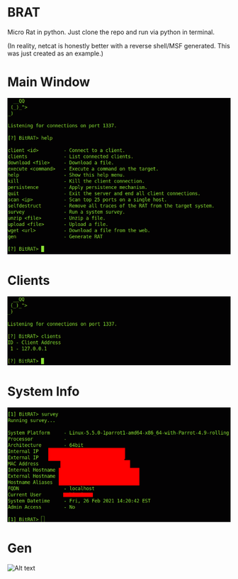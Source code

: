 # BRAT
Micro Rat in python. Just clone the repo and run via python in terminal.

(In reality, netcat is honestly better with a reverse shell/MSF generated. This was just created as an example.) 

# Main Window
![Alt text](https://github.com/X1pe0/bitrat/blob/main/imgs/Screenshot%20at%202021-02-26%2014-16-55.png "Image")
# Clients
![Alt text](https://github.com/X1pe0/bitrat/blob/main/imgs/Screenshot%20at%202021-02-26%2014-19-25.png "Image")
# System Info
![Alt text](https://github.com/X1pe0/bitrat/blob/main/imgs/Screenshot%20at%202021-02-26%2014-21-16.png "Image")
# Gen
![Alt text](https://github.com/X1pe0/brat/blob/main/imgs/Screenshot%20at%202021-04-28%2009-59-26.png "Image")
